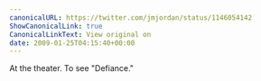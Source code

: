 ```yaml
---
canonicalURL: https://twitter.com/jmjordan/status/1146054142
ShowCanonicalLink: true
CanonicalLinkText: View original on
date: 2009-01-25T04:15:40+00:00
---
```

At the theater. To see "Defiance."